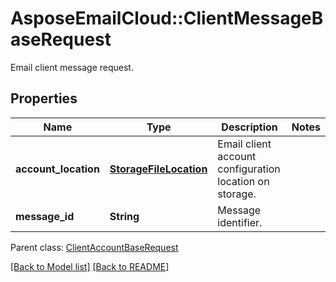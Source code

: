 # AsposeEmailCloud::ClientMessageBaseRequest

Email client message request.             

## Properties
Name | Type | Description | Notes
---- | ---- | ----------- | -----
**account_location** |[**StorageFileLocation**](StorageFileLocation.md) | Email client account configuration location on storage.              | 
**message_id** |**String** | Message identifier.              | 

Parent class: [ClientAccountBaseRequest](ClientAccountBaseRequest.md)


[[Back to Model list]](Models.md) [[Back to README]](README.md)
